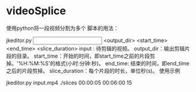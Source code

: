 # videoSplice
使用python将一段视频分割为多个
脚本的用法：

jkeditor.py <input> <output_dir> <start_time> <end_time> <slice_duration>
input : 待剪辑的视频。
output_dir：输出剪辑片段的目录。
start_time：开始的时间，即start_time之前的片段剪掉。'%H:%M:%S'的格式(小时:分钟:秒)。
end_time: 结束的时间，即end_time之后的片段剪掉。
slice_duration：每个片段的时长，单位秒(s)。
使用示例

jkeditor.py input.mp4 ./slices 00:00:05 00:06:00 15

